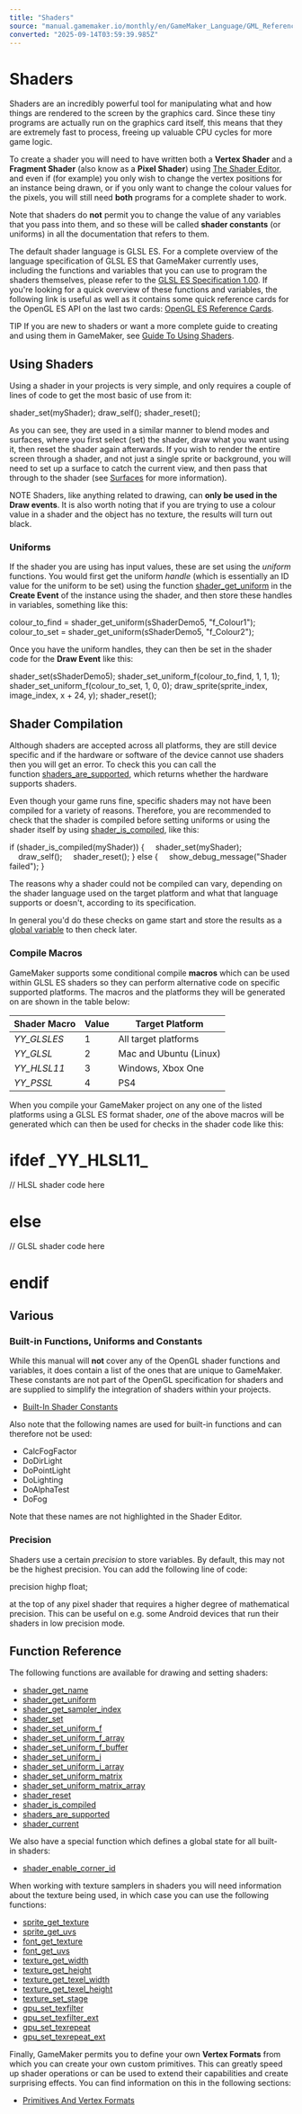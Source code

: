 ```yaml
---
title: "Shaders"
source: "manual.gamemaker.io/monthly/en/GameMaker_Language/GML_Reference/Asset_Management/Shaders/Shaders.htm"
converted: "2025-09-14T03:59:39.985Z"
---
```


# Shaders

Shaders are an incredibly powerful tool for manipulating what and how things are rendered to the screen by the graphics card. Since these tiny programs are actually run on the graphics card itself, this means that they are extremely fast to process, freeing up valuable CPU cycles for more game logic.

To create a shader you will need to have written both a **Vertex Shader** and a **Fragment Shader** (also know as a **Pixel Shader**) using [The Shader Editor](../../../../The_Asset_Editors/Shaders.md), and even if (for example) you only wish to change the vertex positions for an instance being drawn, or if you only want to change the colour values for the pixels, you will still need **both** programs for a complete shader to work.

Note that shaders do **not** permit you to change the value of any variables that you pass into them, and so these will be called **shader constants** (or uniforms) in all the documentation that refers to them.

The default shader language is GLSL ES. For a complete overview of the language specification of GLSL ES that GameMaker currently uses, including the functions and variables that you can use to program the shaders themselves, please refer to the [GLSL ES Specification 1.00](https://registry.khronos.org/OpenGL/specs/es/2.0/GLSL_ES_Specification_1.00.pdf). If you're looking for a quick overview of these functions and variables, the following link is useful as well as it contains some quick reference cards for the OpenGL ES API on the last two cards: [OpenGL ES Reference Cards](https://www.khronos.org/opengles/sdk/docs/reference_cards/OpenGL-ES-2_0-Reference-card.pdf).

TIP If you are new to shaders or want a more complete guide to creating and using them in GameMaker, see [Guide To Using Shaders](../../../../Additional_Information/Guide_To_Using_Shaders.md).

## Using Shaders

Using a shader in your projects is very simple, and only requires a couple of lines of code to get the most basic of use from it:

shader\_set(myShader);
draw\_self();
shader\_reset();

As you can see, they are used in a similar manner to blend modes and surfaces, where you first select (set) the shader, draw what you want using it, then reset the shader again afterwards. If you wish to render the entire screen through a shader, and not just a single sprite or background, you will need to set up a surface to catch the current view, and then pass that through to the shader (see [Surfaces](../../Drawing/Surfaces/Surfaces.md) for more information).

NOTE Shaders, like anything related to drawing, can **only be used in the Draw events**. It is also worth noting that if you are trying to use a colour value in a shader and the object has no texture, the results will turn out black.

### Uniforms

If the shader you are using has input values, these are set using the _uniform_ functions. You would first get the uniform _handle_ (which is essentially an ID value for the uniform to be set) using the function [shader\_get\_uniform](shader_get_uniform.md) in the **Create Event** of the instance using the shader, and then store these handles in variables, something like this:

colour\_to\_find = shader\_get\_uniform(sShaderDemo5, "f\_Colour1");
colour\_to\_set = shader\_get\_uniform(sShaderDemo5, "f\_Colour2");

Once you have the uniform handles, they can then be set in the shader code for the **Draw Event** like this:

shader\_set(sShaderDemo5);
shader\_set\_uniform\_f(colour\_to\_find, 1, 1, 1);
shader\_set\_uniform\_f(colour\_to\_set, 1, 0, 0);
draw\_sprite(sprite\_index, image\_index, x + 24, y);
shader\_reset();

## Shader Compilation

Although shaders are accepted across all platforms, they are still device specific and if the hardware or software of the device cannot use shaders then you will get an error. To check this you can call the function [shaders\_are\_supported](shaders_are_supported.md), which returns whether the hardware supports shaders.

Even though your game runs fine, specific shaders may not have been compiled for a variety of reasons. Therefore, you are recommended to check that the shader is compiled before setting uniforms or using the shader itself by using [shader\_is\_compiled](shader_is_compiled.md), like this:

if (shader\_is\_compiled(myShader))
{
    shader\_set(myShader);
    draw\_self();
    shader\_reset();
}
else
{
    show\_debug\_message("Shader failed");
}

The reasons why a shader could not be compiled can vary, depending on the shader language used on the target platform and what that language supports or doesn't, according to its specification.

In general you'd do these checks on game start and store the results as a [global variable](../../../../../../../GameMaker_Language/GML_Overview/Variables/Global_Variables.md) to then check later.

### Compile Macros

GameMaker supports some conditional compile **macros** which can be used within GLSL ES shaders so they can perform alternative code on specific supported platforms. The macros and the platforms they will be generated on are shown in the table below:

| Shader Macro | Value | Target Platform |
| --- | --- | --- |
| _YY_GLSLES_ | 1 | All target platforms |
| _YY_GLSL_ | 2 | Mac and Ubuntu (Linux) |
| _YY_HLSL11_ | 3 | Windows, Xbox One |
| _YY_PSSL_ | 4 | PS4 |

When you compile your GameMaker project on any one of the listed platforms using a GLSL ES format shader, _one_ of the above macros will be generated which can then be used for checks in the shader code like this:

# ifdef \_YY\_HLSL11\_
// HLSL shader code here
# else
// GLSL shader code here
# endif

## Various

### Built-in Functions, Uniforms and Constants

While this manual will **not** cover any of the OpenGL shader functions and variables, it does contain a list of the ones that are unique to GameMaker. These constants are not part of the OpenGL specification for shaders and are supplied to simplify the integration of shaders within your projects.

-   [Built-In Shader Constants](Shader_Constants.md)

Also note that the following names are used for built-in functions and can therefore not be used:

-   CalcFogFactor
-   DoDirLight
-   DoPointLight
-   DoLighting
-   DoAlphaTest
-   DoFog

Note that these names are not highlighted in the Shader Editor.

### Precision

Shaders use a certain _precision_ to store variables. By default, this may not be the highest precision. You can add the following line of code:

precision highp float;

at the top of any pixel shader that requires a higher degree of mathematical precision. This can be useful on e.g. some Android devices that run their shaders in low precision mode.

## Function Reference

The following functions are available for drawing and setting shaders:

-   [shader\_get\_name](shader_get_name.md)
-   [shader\_get\_uniform](shader_get_uniform.md)
-   [shader\_get\_sampler\_index](shader_get_sampler_index.md)
-   [shader\_set](shader_set.md)
-   [shader\_set\_uniform\_f](shader_set_uniform_f.md)
-   [shader\_set\_uniform\_f\_array](shader_set_uniform_f_array.md)
-   [shader\_set\_uniform\_f\_buffer](shader_set_uniform_f_buffer.md)
-   [shader\_set\_uniform\_i](shader_set_uniform_i.md)
-   [shader\_set\_uniform\_i\_array](shader_set_uniform_i_array.md)
-   [shader\_set\_uniform\_matrix](shader_set_uniform_matrix.md)
-   [shader\_set\_uniform\_matrix\_array](shader_set_uniform_matrix_array.md)
-   [shader\_reset](shader_reset.md)
-   [shader\_is\_compiled](shader_is_compiled.md)
-   [shaders\_are\_supported](shaders_are_supported.md)
-   [shader\_current](shader_current.md)

We also have a special function which defines a global state for all built-in shaders:

-   [shader\_enable\_corner\_id](shader_enable_corner_id.md)

When working with texture samplers in shaders you will need information about the texture being used, in which case you can use the following functions:

-   [sprite\_get\_texture](../Sprites/Sprite_Information/sprite_get_texture.md)
-   [sprite\_get\_uvs](../Sprites/Sprite_Information/sprite_get_uvs.md)
-   [font\_get\_texture](../Fonts/font_get_texture.md)
-   [font\_get\_uvs](../Fonts/font_get_uvs.md)
-   [​texture\_get\_width](../../Drawing/Textures/texture_get_width.md)
-   [texture\_get\_height](../../Drawing/Textures/texture_get_height.md)
-   [texture\_get\_texel\_width](../../Drawing/Textures/texture_get_texel_width.md)
-   [texture\_get\_texel\_height](../../Drawing/Textures/texture_get_texel_height.md)
-   [texture\_set\_stage](../../Drawing/Textures/texture_set_stage.md)
-   [gpu\_set\_texfilter](../../Drawing/GPU_Control/gpu_set_texfilter.md)
-   [gpu\_set\_texfilter\_ext](../../Drawing/GPU_Control/gpu_set_texfilter_ext.md)
-   [gpu\_set\_texrepeat](../../Drawing/GPU_Control/gpu_set_texrepeat.md)
-   [gpu\_set\_texrepeat\_ext](../../Drawing/GPU_Control/gpu_set_texrepeat_ext.md)

Finally, GameMaker permits you to define your own **Vertex Formats** from which you can create your own custom primitives. This can greatly speed up shader operations or can be used to extend their capabilities and create surprising effects. You can find information on this in the following sections:

-   [Primitives And Vertex Formats](../../Drawing/Primitives/Primitives_And_Vertex_Formats.md)